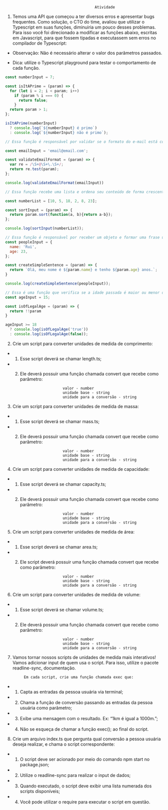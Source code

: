                                             Atividade

1. Temos uma API que começou a ter diversos erros e apresentar bugs frequentes. Como solução, o CTO do time, avaliou que utilizar o Typescript em suas funções, diminuiria um pouco desses problemas. Para isso você foi direcionado a modificar as funções abaixo, escritas em Javascript, para que fossem tipadas e executassem sem erros no compilador de Typescript:

- Observação: Não é necessário alterar o valor dos parâmetros passados.

- Dica: utilize o Typescript playground para testar o comportamento de cada função.

```js
const numberInput = 7;

const isItAPrime = (param) => {
  for (let i = 2; i < param; i++)
    if (param % i === 0) {
      return false;
    }
  return param > 1;
};

isItAPrime(numberInput)
  ? console.log(`${numberInput} é primo`)
  : console.log(`${numberInput} não é primo`);

```

```js
// Essa função é responsável por validar se o formato do e-mail está correto.

const emailInput = 'email@email.com';

const validateEmailFormat = (param) => {
  var re = /\S+@\S+\.\S+/;
  return re.test(param);
};

console.log(validateEmailFormat(emailInput))
```
```js
// Essa função recebe uma lista e ordena seu conteúdo de forma crescente.

const numberList = [10, 5, 18, 2, 8, 23];

const sortInput = (param) => {
  return param.sort(function(a, b){return a-b});
};

console.log(sortInput(numberList));
```
```js
// Essa função é responsável por receber um objeto e formar uma frase utilizando as chaves do mesmo.
const peopleInput = {
  name: 'Rui',
  age: 23,
};

const createSimpleSentence = (param) => {
  return `Olá, meu nome é ${param.name} e tenho ${param.age} anos.`;
}

console.log(createSimpleSentence(peopleInput));
```
```js
// Essa é uma função que verifica se a idade passada é maior ou menor de 18 anos.
const ageInput = 15;

const isOfLegalAge = (param) => {
  return !!param
}

ageInput >= 18
  ? console.log(isOfLegalAge('true'))
  : console.log(isOfLegalAge(false));

```

2. Crie um script para converter unidades de medida de comprimento:

- 1. Esse script deverá se chamar length.ts;

- 2. Ele deverá possuir uma função chamada convert que recebe como parâmetro:

                            valor - number
                            unidade base - string
                            unidade para a conversão - string

3. Crie um script para converter unidades de medida de massa:

- 1. Esse script deverá se chamar mass.ts;

- 2. Ele deverá possuir uma função chamada convert que recebe como parâmetro:

                            valor - number
                            unidade base - string
                            unidade para a conversão - string

4. Crie um script para converter unidades de medida de capacidade:

- 1. Esse script deverá se chamar capacity.ts;

- 2. Ele deverá possuir uma função chamada convert que recebe como parâmetro:

                            valor - number
                            unidade base - string
                            unidade para a conversão - string


5. Crie um script para converter unidades de medida de área:

- 1. Esse script deverá se chamar area.ts;

- 2. Ele script deverá possuir uma função chamada convert que recebe como parâmetro:

                            valor - number
                            unidade base - string
                            unidade para a conversão - string


6. Crie um script para converter unidades de medida de volume:

- 1. Esse script deverá se chamar volume.ts;

- 2. Ele deverá possuir uma função chamada convert que recebe como parâmetro:

                            valor - number
                            unidade base - string
                            unidade para a conversão - string

7. Vamos tornar nossos scripts de unidades de medida mais interativos! Vamos adicionar input de quem usa o script. Para isso, utilize o pacote readline-sync, documentação.

            Em cada script, crie uma função chamada exec que:


- 1. Capta as entradas da pessoa usuária via terminal;

- 2. Chama a função de conversão passando as entradas da pessoa usuária como parâmetro;

- 3. Exibe uma mensagem com o resultado. Ex: “1km é igual a 1000m.”;

- 4. Não se esqueça de chamar a função exec(); ao final do script.


8. Crie um arquivo index.ts que pergunta qual conversão a pessoa usuária deseja realizar, e chama o script correspondente:

- 1. O script deve ser acionado por meio do comando npm start no package.json;

- 2. Utilize o readline-sync para realizar o input de dados;

- 3. Quando executado, o script deve exibir uma lista numerada dos scripts disponíveis;

- 4. Você pode utilizar o require para executar o script em questão.